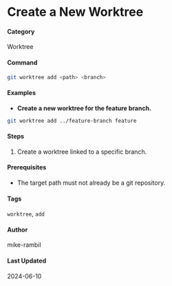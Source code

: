 # Create a New Worktree


#### Category
Worktree

#### Command
```sh
git worktree add <path> <branch>
```

#### Examples
- **Create a new worktree for the feature branch.**


```sh
git worktree add ../feature-branch feature
```


#### Steps
1. Create a worktree linked to a specific branch.


#### Prerequisites
- The target path must not already be a git repository.


#### Tags
`worktree`, `add`

#### Author
mike-rambil

#### Last Updated
2024-06-10
